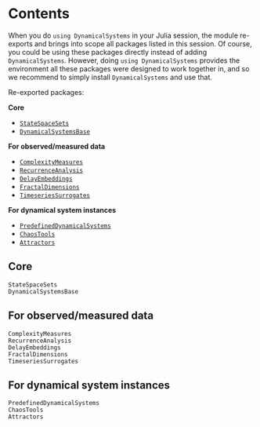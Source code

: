 # Contents

When you do `using DynamicalSystems` in your Julia session, the module
re-exports and brings into scope all packages listed in this session.
Of course, you could be using these packages directly instead of adding `DynamicalSystems`.
However, doing `using DynamicalSystems` provides the environment all these packages were designed to work together in, and so we recommend to simply install `DynamicalSystems` and use that.

Re-exported packages:

**Core**
- [`StateSpaceSets`](@ref)
- [`DynamicalSystemsBase`](@ref)

**For observed/measured data**
- [`ComplexityMeasures`](@ref)
- [`RecurrenceAnalysis`](@ref)
- [`DelayEmbeddings`](@ref)
- [`FractalDimensions`](@ref)
- [`TimeseriesSurrogates`](@ref)

**For dynamical system instances**
- [`PredefinedDynamicalSystems`](@ref)
- [`ChaosTools`](@ref)
- [`Attractors`](@ref)


## Core

```@docs
StateSpaceSets
DynamicalSystemsBase
```

## For observed/measured data

```@docs
ComplexityMeasures
RecurrenceAnalysis
DelayEmbeddings
FractalDimensions
TimeseriesSurrogates
```

## For dynamical system instances

```@docs
PredefinedDynamicalSystems
ChaosTools
Attractors
```
